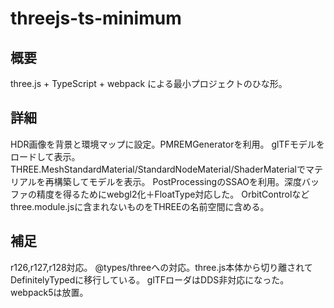 # threejs-ts-minimum

## 概要

three.js + TypeScript + webpack による最小プロジェクトのひな形。

## 詳細
HDR画像を背景と環境マップに設定。PMREMGeneratorを利用。
glTFモデルをロードして表示。
THREE.MeshStandardMaterial/StandardNodeMaterial/ShaderMaterialでマテリアルを再構築してモデルを表示。
PostProcessingのSSAOを利用。深度バッファの精度を得るためにwebgl2化＋FloatType対応した。
OrbitControlなどthree.module.jsに含まれないものをTHREEの名前空間に含める。

## 補足
r126,r127,r128対応。
@types/threeへの対応。three.js本体から切り離されてDefinitelyTypedに移行している。
glTFローダはDDS非対応になった。
webpack5は放置。